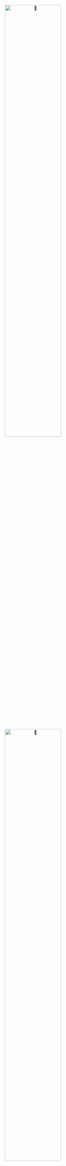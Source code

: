 
<div align="center">

<!-- Intro & Featured Repos -->
<!-- [<img align="top" width="50%" alt="🦑" src="https://gist.githubusercontent.com/redsigma/6403d1af33500f2eef2dacdb5fdb212c/raw/metrics.base.svg">](#) -->
[<img align="top" width="60%" alt="🦑" src="https://gist.githubusercontent.com/redsigma/6403d1af33500f2eef2dacdb5fdb212c/raw/metrics.plugin.activity.svg">](#)

</div>  
  
<!-- Reactions & Followers -->
<div align="center">
  
[<img align="top" width="60%" alt="🦑" src="https://gist.githubusercontent.com/redsigma/6403d1af33500f2eef2dacdb5fdb212c/raw/metrics.plugin.reactions.svg">](#)


[<img align="top" width="60%" alt="🦑" src="https://gist.githubusercontent.com/redsigma/6403d1af33500f2eef2dacdb5fdb212c/raw/metrics.plugin.followers.svg">](#)

</div>  
